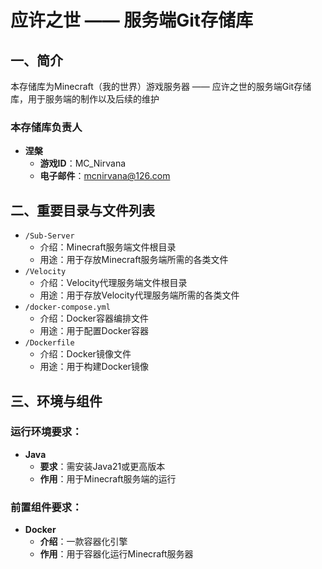 # 应许之世 —— 服务端Git存储库

## 一、简介
  本存储库为Minecraft（我的世界）游戏服务器 —— 应许之世的服务端Git存储库，用于服务端的制作以及后续的维护

### 本存储库负责人
  - **涅槃**
    - **游戏ID**：MC_Nirvana
    - **电子邮件**：[mcnirvana@126.com](mailto:mcnirvana@126.com)

## 二、重要目录与文件列表
  - `/Sub-Server`
    - 介绍：Minecraft服务端文件根目录
    - 用途：用于存放Minecraft服务端所需的各类文件
  - `/Velocity`
    - 介绍：Velocity代理服务端文件根目录
    - 用途：用于存放Velocity代理服务端所需的各类文件
  - `/docker-compose.yml`
    - 介绍：Docker容器编排文件
    - 用途：用于配置Docker容器
  - `/Dockerfile`
    - 介绍：Docker镜像文件
    - 用途：用于构建Docker镜像

## 三、环境与组件

### 运行环境要求：
  - **Java**
    - **要求**：需安装Java21或更高版本
    - **作用**：用于Minecraft服务端的运行

### 前置组件要求：
  - **Docker**
    - **介绍**：一款容器化引擎
    - **作用**：用于容器化运行Minecraft服务器
